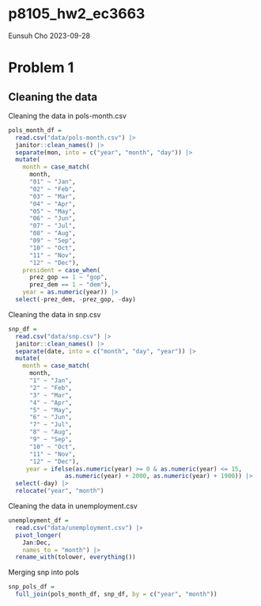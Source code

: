p8105_hw2_ec3663
================
Eunsuh Cho
2023-09-28

# Problem 1

## Cleaning the data

Cleaning the data in pols-month.csv

``` r
pols_month_df =
  read.csv("data/pols-month.csv") |> 
  janitor::clean_names() |> 
  separate(mon, into = c("year", "month", "day")) |> 
  mutate(
    month = case_match(
      month,
      "01" ~ "Jan",
      "02" ~ "Feb",
      "03" ~ "Mar",
      "04" ~ "Apr",
      "05" ~ "May",
      "06" ~ "Jun",
      "07" ~ "Jul",
      "08" ~ "Aug",
      "09" ~ "Sep",
      "10" ~ "Oct",
      "11" ~ "Nov",
      "12" ~ "Dec"),
    president = case_when(
      prez_gop == 1 ~ "gop",
      prez_dem == 1 ~ "dem"),
    year = as.numeric(year)) |> 
  select(-prez_dem, -prez_gop, -day)
```

Cleaning the data in snp.csv

``` r
snp_df =
  read.csv("data/snp.csv") |> 
  janitor::clean_names() |> 
  separate(date, into = c("month", "day", "year")) |> 
  mutate(
    month = case_match(
      month,
      "1" ~ "Jan",
      "2" ~ "Feb",
      "3" ~ "Mar",
      "4" ~ "Apr",
      "5" ~ "May",
      "6" ~ "Jun",
      "7" ~ "Jul",
      "8" ~ "Aug",
      "9" ~ "Sep",
      "10" ~ "Oct",
      "11" ~ "Nov",
      "12" ~ "Dec"),
     year = ifelse(as.numeric(year) >= 0 & as.numeric(year) <= 15,
                as.numeric(year) + 2000, as.numeric(year) + 1900)) |> 
  select(-day) |> 
  relocate("year", "month")
```

Cleaning the data in unemployment.csv

``` r
unemployment_df =
  read.csv("data/unemployment.csv") |> 
  pivot_longer(
    Jan:Dec,
    names_to = "month") |> 
  rename_with(tolower, everything())
```

Merging snp into pols

``` r
snp_pols_df =
  full_join(pols_month_df, snp_df, by = c("year", "month"))
```
